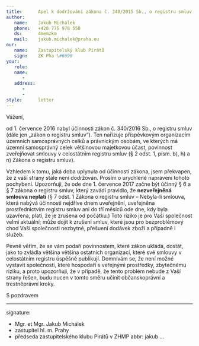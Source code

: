 ```yaml
---
title:      Apel k dodržování zákona č. 340/2015 Sb., o registru smluv
author:
   name:    Jakub Michálek
   phone:   +420 775 978 550
   ds:      4memzkm
   mail:    jakub.michalek@praha.eu
our:
   name:    Zastupitelský klub Pirátů
   sign:    ZK Pha \#6696
your:
   role:    
   name:    
      -     
   address:
      -     
      -     
style:      letter
---
```


Vážení,

od 1. července 2016 nabyl účinnosti zákon č. 340/2016 Sb., o registru smluv (dále jen „zákon o registru smluv“). Ten nařizuje příspěvkovým organizacím územních samosprávných celků a právnickým osobám, ve kterých má územní samosprávný celek většinovou majetkovou účast, povinnost zveřejňovat smlouvy v celostátním registru smluv (§ 2 odst. 1, písm. b), h) a n) Zákona o registru smluv). 

Vzhledem k tomu, jaká doba uplynula od účinnosti zákona, jsem překvapen, že z vaší strany stále není dodržován. Prosím o urychlené napravení tohoto pochybení. Upozorňuji, že ode dne 1. července 2017 začne být účinný § 6 a § 7 zákona o registru smluv, který zavádí pravidlo, že **nezveřejněná smlouva neplatí** (§ 7 odst. 1 Zákona o registru smluv – Nebyla-li smlouva, která nabývá účinnosti nejdříve dnem uveřejnění, uveřejněna prostřednictvím registru smluv ani do tří měsíců ode dne, kdy byla uzavřena, platí, že je zrušena od počátku.) Toto riziko je pro Vaši společnost velmi aktuální; může dojít k zrušení smluv, které jsou pro bezproblémový chod Vaší společnosti nezbytné, přešuení dodávek zboží a případně i služeb. 

Pevně věřím, že se vám podaří povinnostem, které zákon ukládá, dostát, jako to zvládla většina většina ostatních organizací, které své smlouvy v celostátním registru úspěšně publikují. Domnívám se, že není možné vystavit společnosti, které hospodaří s veřejnými prostředky, zbytečnému riziku, a proto upozorňuji, že v případě, že tento problém nebude z Vaší strany řešen, budu nucen v tomto směru učinit občanskoprávní a trestněprávní kroky. 

S pozdravem 

---
signature: 
  - Mgr. et Mgr. Jakub Michálek
  - zastupitel hl. m. Prahy
  - předseda zastupitelského klubu Pirátů v ZHMP
abbr:       jakub
...
